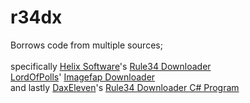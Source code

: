 # r34dx
Borrows code from multiple sources;<br>
<br>specifically [Helix Software](https://gitlab.com/HelixSoftware)'s [Rule34 Downloader](https://gitlab.com/HelixSoftware/rule34-downloader)
<br>[LordOfPolls](https://github.com/LordOfPolls)' [Imagefap Downloader](https://github.com/LordOfPolls/Imagefap-Downloader)
<br>and lastly [DaxEleven](https://github.com/DaxEleven)'s [Rule34 Downloader C# Program](https://github.com/DaxEleven/Rule34.xxx-Downloader)
